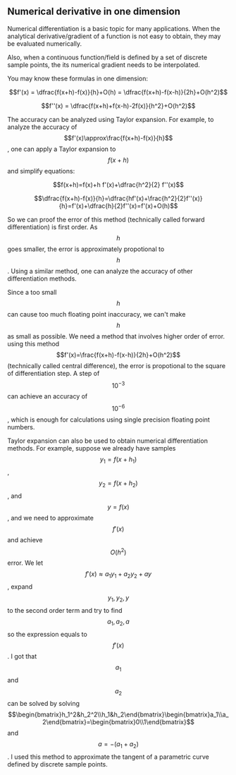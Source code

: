## Numerical derivative in one dimension

Numerical differentiation is a basic topic for many applications. When the analytical derivative/gradient of a function is not easy to obtain, they may be evaluated numerically.

Also, when a continuous function/field is defined by a set of discrete sample points, the its numerical gradient needs to be interpolated.

You may know these formulas in one dimension:

$$f'(x) = \dfrac{f(x+h)-f(x)}{h}+O(h) = \dfrac{f(x+h)-f(x-h)}{2h}+O(h^2)$$

$$f''(x) = \dfrac{f(x+h)+f(x-h)-2f(x)}{h^2}+O(h^2)$$

The accuracy can be analyzed using Taylor expansion. For example, to analyze the accuracy of $$f'(x)\approx\frac{f(x+h)-f(x)}{h}$$, one can apply a Taylor expansion to $$f(x+h)$$ and simplify equations:

$$f(x+h)=f(x)+h f'(x)+\dfrac{h^2}{2} f''(x)$$

$$\dfrac{f(x+h)-f(x)}{h}=\dfrac{hf'(x)+\frac{h^2}{2}f''(x)}{h}=f'(x)+\dfrac{h}{2}f''(x)=f'(x)+O(h)$$

So we can proof the error of this method (technically called forward differentiation) is first order. As $$h$$ goes smaller, the error is approximately propotional to $$h$$. Using a similar method, one can analyze the accuracy of other differentiation methods.

Since a too small $$h$$ can cause too much floating point inaccuracy, we can't make $$h$$ as small as possible. We need a method that involves higher order of error. using this method $$f'(x)=\frac{f(x+h)-f(x-h)}{2h}+O(h^2)$$ (technically called central difference), the error is propotional to the square of differentiation step. A step of $$10^{-3}$$ can achieve an accuracy of $$10^{-6}$$, which is enough for calculations using single precision floating point numbers.

Taylor expansion can also be used to obtain numerical differentiation methods. For example, suppose we already have samples $$y_1=f(x+h_1)$$, $$y_2=f(x+h_2)$$, and $$y=f(x)$$, and we need to approximate $$f'(x)$$ and achieve $$O(h^2)$$ error. We let $$f'(x)\approx a_1 y_1 + a_2 y_2 + a y$$, expand $$y_1,y_2,y$$ to the second order term and try to find $$a_1,a_2,a$$ so the expression equals to $$f'(x)$$. I got that $$a_1$$ and $$a_2$$ can be solved by solving $$\begin{bmatrix}h_1^2&h_2^2\\h_1&h_2\end{bmatrix}\begin{bmatrix}a_1\\a_2\end{bmatrix}=\begin{bmatrix}0\\1\end{bmatrix}$$ and $$a=-(a_1+a_2)$$. I used this method to approximate the tangent of a parametric curve defined by discrete sample points.


